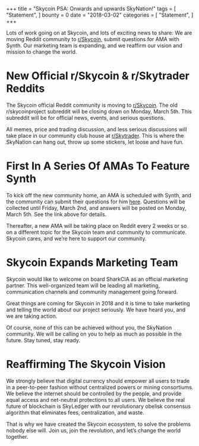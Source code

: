 +++
title = "Skycoin PSA: Onwards and upwards SkyNation!"
tags = [ "Statement", ]
bounty = 0
date = "2018-03-02"
categories = [ "Statement", ]
+++

Lots of work going on at Skycoin, and lots of exciting news to share: We are moving Reddit community to [r/Skycoin](http://www.reddit.com/r/skycoin), submit questions for AMA with Synth. Our marketing team is expanding, and we reaffirm our vision and mission to change the world.

  

# New Official r/Skycoin & r/Skytrader Reddits

The Skycoin official Reddit community is moving to [r/Skycoin](http://www.reddit.com/r/skycoin). The old r/skycoinproject subreddit will be closing down on Monday, March 5th. This subreddit will be for official news, events, and serious questions.

  

All memes, price and trading discussion, and less serious discussions will take place in our community club house at [r/Skytrader](http://www.reddit.com/r/skytrader). This is where the SkyNation can hang out, throw up some stickers, let loose and have fun.

  

# First In A Series Of AMAs To Feature Synth

To kick off the new community home, an AMA is scheduled with Synth, and the community can submit their questions for him [here](https://www.reddit.com/r/skycoin/comments/815pn2/skycoin_official_ama_collecting_questions_for_the/). Questions will be collected until Friday, March 2nd, and answers will be posted on Monday, March 5th. See the link above for details.

  

Thereafter, a new AMA will be taking place on Reddit every 2 weeks or so on a different topic for the Skycoin team and community to communicate. Skycoin cares, and we’re here to support our community.

  

# Skycoin Expands Marketing Team

  

Skycoin would like to welcome on board SharkCIA as an official marketing partner. This well-organized team will be leading all marketing, communication channels and community management going forward.

  

Great things are coming for Skycoin in 2018 and it is time to take marketing and telling the world about our project seriously. We have heard you, and we are taking action.

  

Of course, none of this can be achieved without you, the SkyNation community. We will be calling on you to help as much as possible in the future. Stay tuned, stay ready.

  

# Reaffirming The Skycoin Vision

  

We strongly believe that digital currency should empower all users to trade in a peer-to-peer fashion without centralized powers or mining consortiums. We believe the internet should be controlled by the people, and provide equal access and net-neutral protections to all users. We believe the real future of blockchain is SkyLedger with our revolutionary obelisk consensus algorithm that eliminates fees, centralization, and waste.

  

That is why we have created the Skycoin ecosystem, to solve the problems nobody else will. Join us, join the revolution, and let’s change the world together.
